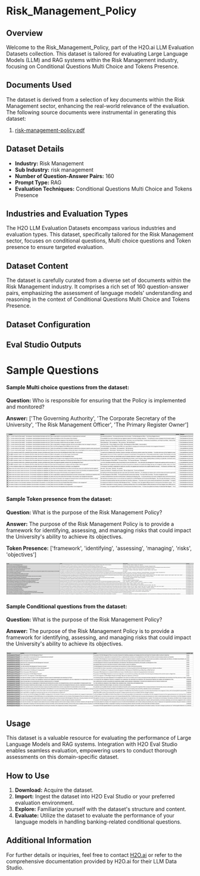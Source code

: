 # Risk_Management_Policy

## Overview
Welcome to the Risk_Management_Policy, part of the H2O.ai LLM Evaluation Datasets collection. This dataset is tailored for evaluating Large Language Models (LLM) and RAG systems within the Risk Management industry, focusing on Conditional Questions Multi Choice and Tokens Presence.

## Documents Used
The dataset is derived from a selection of key documents within the Risk Management sector, enhancing the real-world relevance of the evaluation. The following source documents were instrumental in generating this dataset:
1. [risk-management-policy.pdf](https://github.com/h2oai/h2o-evals/blob/main/Risk_Management_Policy/used_documents/risk-management-policy.pdf)

## Dataset Details
- **Industry:** Risk Management
- **Sub Industry:** risk management
- **Number of Question-Answer Pairs:** 160
- **Prompt Type:** RAG
- **Evaluation Techniques:** Conditional Questions Multi Choice and Tokens Presence

## Industries and Evaluation Types
The H2O LLM Evaluation Datasets encompass various industries and evaluation types. This dataset, specifically tailored for the Risk Management sector, focuses on conditional questions, Multi choice questions and Token presence to ensure targeted evaluation.

## Dataset Content
The dataset is carefully curated from a diverse set of documents within the Risk Management industry. It comprises a rich set of 160 question-answer pairs, emphasizing the assessment of language models' understanding and reasoning in the context of Conditional Questions Multi Choice and Tokens Presence.

## Dataset Configuration

## Eval Studio Outputs

# Sample Questions

#### Sample Multi choice questions from the dataset:

**Question:** Who is responsible for ensuring that the Policy is implemented and monitored?

**Answer:** ['The Governing Authority', 'The Corporate Secretary of the University', 'The Risk Management Officer', 'The Primary Register Owner']

![multi_choice_question_image](https://github.com/h2oai/h2o-evals/blob/main/Risk_Management_Policy/screenshots/multi_choice.png)

#### Sample Token presence from the dataset:

**Question:** What is the purpose of the Risk Management Policy?

**Answer:** The purpose of the Risk Management Policy is to provide a framework for identifying, assessing, and managing risks that could impact the University's ability to achieve its objectives.

**Token Presence:** ['framework', 'identifying', 'assessing', 'managing', 'risks', 'objectives']

![token_presence_image](https://github.com/h2oai/h2o-evals/blob/main/Risk_Management_Policy/screenshots/tokens_present.png)

#### Sample Conditional questions from the dataset:

**Question:** What is the purpose of the Risk Management Policy?

**Answer:** The purpose of the Risk Management Policy is to provide a framework for identifying, assessing, and managing risks that could impact the University's ability to achieve its objectives.

![conditional_question_image](https://github.com/h2oai/h2o-evals/blob/main/Risk_Management_Policy/screenshots/question_type.png)

## Usage

This dataset is a valuable resource for evaluating the performance of Large Language Models and RAG systems. Integration with H2O Eval Studio enables seamless evaluation, empowering users to conduct thorough assessments on this domain-specific dataset.

## How to Use

1. **Download:** Acquire the dataset.
2. **Import:** Ingest the dataset into H2O Eval Studio or your preferred evaluation environment.
3. **Explore:** Familiarize yourself with the dataset's structure and content.
4. **Evaluate:** Utilize the dataset to evaluate the performance of your language models in handling banking-related conditional questions.

## Additional Information

For further details or inquiries, feel free to contact [H2O.ai](https://www.h2o.ai/) or refer to the comprehensive documentation provided by H2O.ai for their LLM Data Studio.

